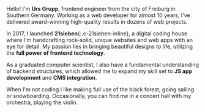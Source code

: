 Hello! I'm **Urs Grupp**, frontend engineer from the city of Freiburg in Southern Germany. Working as a web developer for almost 10 years, I've delivered award-winning high-quality results in dozens of web projects.

In 2017, I launched **21sieben**{:.c-21sieben-inline}, a digital coding house where I'm handcrafting rock-solid, unique websites and web apps with an eye for detail. My passion lies in bringing beautiful designs to life, utilizing the **full power of frontend technology**.

As a graduated computer scientist, I also have a fundamental understanding of backend structures, which allowed me to expand my skill set to **JS app development** and **CMS integration**.

When I'm not coding I like making full use of the black forest, going sailing or snowboarding. Occasionally, you can find me in a concert hall with my orchestra, playing the violin.
